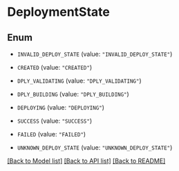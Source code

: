 # DeploymentState

## Enum


* `INVALID_DEPLOY_STATE` (value: `"INVALID_DEPLOY_STATE"`)

* `CREATED` (value: `"CREATED"`)

* `DPLY_VALIDATING` (value: `"DPLY_VALIDATING"`)

* `DPLY_BUILDING` (value: `"DPLY_BUILDING"`)

* `DEPLOYING` (value: `"DEPLOYING"`)

* `SUCCESS` (value: `"SUCCESS"`)

* `FAILED` (value: `"FAILED"`)

* `UNKNOWN_DEPLOY_STATE` (value: `"UNKNOWN_DEPLOY_STATE"`)


[[Back to Model list]](../README.md#documentation-for-models) [[Back to API list]](../README.md#documentation-for-api-endpoints) [[Back to README]](../README.md)


